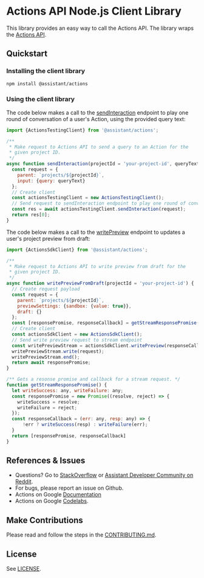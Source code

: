 # Actions API Node.js Client Library

This library provides an easy way to call the Actions API. The library wraps the [Actions API](https://developers.google.com/assistant/actions/api/reference/rest).

## Quickstart

### Installing the client library

```bash
npm install @assistant/actions
```

### Using the client library

The code below makes a call to the [sendInteraction](https://developers.google.com/assistant/actions/api/reference/rest/v2/projects/sendInteraction) endpoint to play one round of conversation of a user's Action, using the provided query text:

```javascript
import {ActionsTestingClient} from '@assistant/actions';

/**
 * Make request to Actions API to send a query to an Action for the
 * given project ID.
 */
async function sendInteraction(projectId = 'your-project-id', queryText = 'example query text') {
  const request = {
    parent: `projects/${projectId}`,
    input: {query: queryText}
  };
  // Create client
  const actionsTestingClient = new ActionsTestingClient();
  // Send request to sendInteraction endpoint to play one round of conversation
  const res = await actionsTestingClient.sendInteraction(request);
  return res[0];
}
```

The code below makes a call to the [writePreview](https://developers.google.com/assistant/actions/api/reference/rest/v2/projects.preview/write) endpoint to updates a user's project preview from draft:

```javascript
import {ActionsSdkClient} from '@assistant/actions';

/**
 * Make request to Actions API to write preview from draft for the
 * given project ID.
 */
async function writePreviewFromDraft(projectId = 'your-project-id') {
  // Create request payload
  const request = {
    parent: `projects/${projectId}`,
    previewSettings: {sandbox: {value: true}},
    draft: {}
  };
  const [responsePromise, responseCallback] = getStreamResponsePromise();
  // Create client
  const actionsSdkClient = new ActionsSdkClient();
  // Send write preview request to stream endpoint
  const writePreviewStream = actionsSdkClient.writePreview(responseCallback);
  writePreviewStream.write(request);
  writePreviewStream.end();
  return await responsePromise;
}

/** Gets a resonse promise and callback for a stream request. */
function getStreamResponsePromise() {
  let writeSuccess: any, writeFailure: any;
  const responsePromise = new Promise((resolve, reject) => {
    writeSuccess = resolve;
    writeFailure = reject;
  });
  const responseCallback = (err: any, resp: any) => {
      !err ? writeSuccess(resp) : writeFailure(err);
  }
  return [responsePromise, responseCallback]
}
```

## References & Issues
+ Questions? Go to [StackOverflow](https://stackoverflow.com/questions/tagged/actions-on-google) or [Assistant Developer Community on Reddit](https://www.reddit.com/r/GoogleAssistantDev/).
+ For bugs, please report an issue on Github.
+ Actions on Google [Documentation](https://developers.google.com/assistant)
+ Actions on Google [Codelabs](https://codelabs.developers.google.com/?cat=Assistant).

## Make Contributions
Please read and follow the steps in the [CONTRIBUTING.md](CONTRIBUTING.md).

## License
See [LICENSE](LICENSE).
